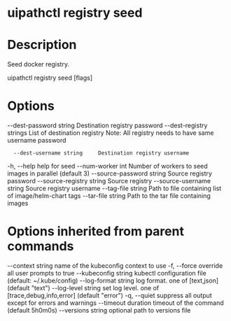 ﻿# uipathctl registry seed

# Description

Seed docker registry.

uipathctl registry seed [flags]

# Options

--dest-password string     Destination registry password
      --dest-registry strings    List of destination registry
                                 	Note: All registry needs to have same username password
                                 	
      --dest-username string     Destination registry username
  -h, --help                     help for seed
      --num-worker int           Number of workers to seed images in parallel (default 3)
      --source-password string   Source registry password
      --source-registry string   Source registry
      --source-username string   Source registry username
      --tag-file string          Path to file containing list of image/helm-chart tags
      --tar-file string          Path to the tar file containing images

# Options inherited from parent commands

--context string      name of the kubeconfig context to use
  -f, --force               override all user prompts to true
      --kubeconfig string   kubectl configuration file (default: ~/.kube/config)
      --log-format string   log format. one of [text,json] (default "text")
      --log-level string    set log level. one of [trace,debug,info,error] (default "error")
  -q, --quiet               suppress all output except for errors and warnings
      --timeout duration    timeout of the command (default 5h0m0s)
      --versions string     optional path to versions file
